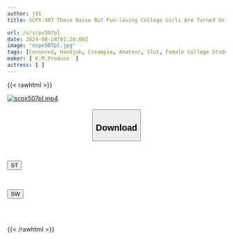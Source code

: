 ```yaml
---
author: j91
title: SCPX-507 These Naive But Fun-loving College Girls Are Turned On By The Reaction Of The M-man In Their First Experience, And Become Lewd Sluts! "This Dick Is My Toy," They Say, And After Thoroughly Playing With Him, They Insert It Without Question, Rubbing The Head Of His Penis Against His Pleasurable Spot, And Have Raw Sex That Doesn't End Until He Cums Inside Them.

url: /v/scpx507pl
date: 2024-08-24T01:20:00Z
image: "scpx507pl.jpg"
tags: [Censored, Handjob, Creampie, Amateur, Slut, Female College Student	]
maker: [ K.M.Produce  ]
actress: [ ]
---
```



{{< rawhtml >}}

<div class="video" data-videoid="bVBlYBgPKzFPwAV">
    <a href="javascript:;">
        <img src="/v/scpx507pl/scpx507pl.jpg" width="WIDTH" height="HEIGHT" alt="scpx507pl.mp4" loading="lazy">
    </a>
</div>

<script type="text/javascript" src="https://j91.asia/asset/on-demand-st.js"></script>

<br>
  <link rel="stylesheet" href="https://j91.asia/asset/bs5.css">
  
  <center>
  <button class="btn btn-primary" type="button" data-bs-toggle="collapse" data-bs-target=".multi-collapse" aria-expanded="false" aria-controls="multiCollapseExample1 multiCollapseExample2"><h2>Download</h2></button></center>
</p>
<div class="row">
  <div class="col">
    <div class="collapse multi-collapse" id="multiCollapseExample1">
      <div class="card card-body">
	      	      <br>
<div class="buttons">  
<p><a href="/v/scpx507pl/st.html" target="_blank"><button class="btn-hover color-3"><i class="fa fa-download"></i> ST</button></a></p></div>
    </div>
  </div>
</div>
  <div class="col">
    <div class="collapse multi-collapse" id="multiCollapseExample2">
      <div class="card card-body">
	      <br>
<div class="buttons">
<p><a href="/v/scpx507pl/sw.html" target="_blank"><button class="btn-hover color-2"><i class="fa fa-download"></i> SW</button></a></p></div>
<br><br>
      </div>
    </div>
  </div>
</div>

{{< /rawhtml >}}